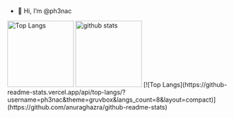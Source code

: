 - 👋 Hi, I’m @ph3nac  
<p align="left"> 
  <img alt="Top Langs" height="150px" src="https://github-readme-stats.vercel.app/api/top-langs/?username=ph3nac&layout=compact&count_private=true&show_icons=true&show_icons=true&theme=gruvbox" />
  <img alt="github stats" height="150px" src="https://github-readme-stats.vercel.app/api?username=ph3nac&count_private=true&show_icons=true&show_icons=true&theme=gruvbox" />
[![Top Langs](https://github-readme-stats.vercel.app/api/top-langs/?username=ph3nac&theme=gruvbox&langs_count=8&layout=compact)](https://github.com/anuraghazra/github-readme-stats)
</p><!---
ph3nac/ph3nac is a ✨ special ✨ repository because its `README.md` (this file) appears on your GitHub profile.
You can click the Preview link to take a look at your changes.
--->
